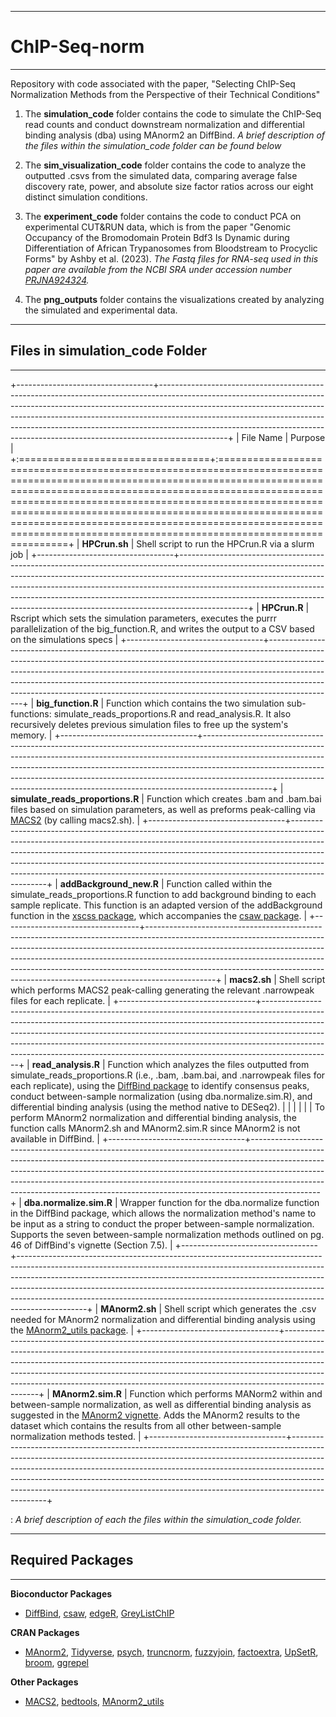 ------------------------------------------------------------------------

# ChIP-Seq-norm

------------------------------------------------------------------------

Repository with code associated with the paper, "Selecting ChIP-Seq Normalization Methods from the Perspective of their Technical Conditions"

1.  The **simulation_code** folder contains the code to simulate the ChIP-Seq read counts and conduct downstream normalization and differential binding analysis (dba) using MAnorm2 an DiffBind. *A brief description of the files within the simulation_code folder can be found below*

2.  The **sim_visualization_code** folder contains the code to analyze the outputted .csvs from the simulated data, comparing average false discovery rate, power, and absolute size factor ratios across our eight distinct simulation conditions.

3.  The **experiment_code** folder contains the code to conduct PCA on experimental CUT&RUN data, which is from the paper "Genomic Occupancy of the Bromodomain Protein Bdf3 Is Dynamic during Differentiation of African Trypanosomes from Bloodstream to Procyclic Forms" by Ashby et al. (2023). *The Fastq files for RNA-seq used in this paper are available from the NCBI SRA under accession number [PRJNA924324](https://www.ncbi.nlm.nih.gov/bioproject/PRJNA924324).*

4.  The **png_outputs** folder contains the visualizations created by analyzing the simulated and experimental data.

------------------------------------------------------------------------

## Files in simulation_code Folder

------------------------------------------------------------------------

+----------------------------------+-----------------------------------------------------------------------------------------------------------------------------------------------------------------------------------------------------------------------------------------------------------------------------------------------------------------------------------------------------------------------------------------------------------------------+
| File Name                        | Purpose                                                                                                                                                                                                                                                                                                                                                                                                               |
+:=================================+:======================================================================================================================================================================================================================================================================================================================================================================================================================+
| **HPCrun.sh**                    | Shell script to run the HPCrun.R via a slurm job                                                                                                                                                                                                                                                                                                                                                                      |
+----------------------------------+-----------------------------------------------------------------------------------------------------------------------------------------------------------------------------------------------------------------------------------------------------------------------------------------------------------------------------------------------------------------------------------------------------------------------+
| **HPCrun.R**                     | Rscript which sets the simulation parameters, executes the purrr parallelization of the big_function.R, and writes the output to a CSV based on the simulations specs                                                                                                                                                                                                                                                 |
+----------------------------------+-----------------------------------------------------------------------------------------------------------------------------------------------------------------------------------------------------------------------------------------------------------------------------------------------------------------------------------------------------------------------------------------------------------------------+
| **big_function.R**               | Function which contains the two simulation sub-functions: simulate_reads_proportions.R and read_analysis.R. It also recursively deletes previous simulation files to free up the system's memory.                                                                                                                                                                                                                     |
+----------------------------------+-----------------------------------------------------------------------------------------------------------------------------------------------------------------------------------------------------------------------------------------------------------------------------------------------------------------------------------------------------------------------------------------------------------------------+
| **simulate_reads_proportions.R** | Function which creates .bam and .bam.bai files based on simulation parameters, as well as preforms peak-calling via [MACS2](https://pypi.org/project/MACS2/) (by calling macs2.sh).                                                                                                                                                                                                                                   |
+----------------------------------+-----------------------------------------------------------------------------------------------------------------------------------------------------------------------------------------------------------------------------------------------------------------------------------------------------------------------------------------------------------------------------------------------------------------------+
| **addBackground_new.R**          | Function called within the simulate_reads_proportions.R function to add background binding to each sample replicate. This function is an adapted version of the addBackground function in the [xscss package](https://bioinf.wehi.edu.au/csaw/), which accompanies the [csaw package](https://www.bioconductor.org/packages/release/bioc/html/csaw.html).                                                             |
+----------------------------------+-----------------------------------------------------------------------------------------------------------------------------------------------------------------------------------------------------------------------------------------------------------------------------------------------------------------------------------------------------------------------------------------------------------------------+
| **macs2.sh**                     | Shell script which performs MACS2 peak-calling generating the relevant .narrowpeak files for each replicate.                                                                                                                                                                                                                                                                                                          |
+----------------------------------+-----------------------------------------------------------------------------------------------------------------------------------------------------------------------------------------------------------------------------------------------------------------------------------------------------------------------------------------------------------------------------------------------------------------------+
| **read_analysis.R**              | Function which analyzes the files outputted from simulate_reads_proportions.R (i.e., .bam, .bam.bai, and .narrowpeak files for each replicate), using the [DiffBind package](https://bioconductor.org/packages/release/bioc/html/DiffBind.html) to identify consensus peaks, conduct between-sample normalization (using dba.normalize.sim.R), and differential binding analysis (using the method native to DESeq2). |
|                                  |                                                                                                                                                                                                                                                                                                                                                                                                                       |
|                                  | To perform MAnorm2 normalization and differential binding analysis, the function calls MAnorm2.sh and MAnorm2.sim.R since MAnorm2 is not available in DiffBind.                                                                                                                                                                                                                                                       |
+----------------------------------+-----------------------------------------------------------------------------------------------------------------------------------------------------------------------------------------------------------------------------------------------------------------------------------------------------------------------------------------------------------------------------------------------------------------------+
| **dba.normalize.sim.R**          | Wrapper function for the dba.normalize function in the DiffBind package, which allows the normalization method's name to be input as a string to conduct the proper between-sample normalization. Supports the seven between-sample normalization methods outlined on pg. 46 of DiffBind's vignette (Section 7.5).                                                                                                    |
+----------------------------------+-----------------------------------------------------------------------------------------------------------------------------------------------------------------------------------------------------------------------------------------------------------------------------------------------------------------------------------------------------------------------------------------------------------------------+
| **MAnorm2.sh**                   | Shell script which generates the .csv needed for MAnorm2 normalization and differential binding analysis using the [MAnorm2_utils package](https://github.com/tushiqi/MAnorm2_utils).                                                                                                                                                                                                                                 |
+----------------------------------+-----------------------------------------------------------------------------------------------------------------------------------------------------------------------------------------------------------------------------------------------------------------------------------------------------------------------------------------------------------------------------------------------------------------------+
| **MAnorm2.sim.R**                | Function which performs MANorm2 within and between-sample normalization, as well as differential binding analysis as suggested in the [MAnorm2 vignette](https://cran.r-project.org/web/packages/MAnorm2/vignettes/MAnorm2_vignette.html). Adds the MAnorm2 results to the dataset which contains the results from all other between-sample normalization methods tested.                                             |
+----------------------------------+-----------------------------------------------------------------------------------------------------------------------------------------------------------------------------------------------------------------------------------------------------------------------------------------------------------------------------------------------------------------------------------------------------------------------+

: *A brief description of each the files within the simulation_code folder.*

------------------------------------------------------------------------

## Required Packages

------------------------------------------------------------------------

**Bioconductor Packages**

-   [DiffBind](https://www.bioconductor.org/packages/release/bioc/html/DiffBind.html), [csaw](https://www.bioconductor.org/packages/release/bioc/html/csaw.html), [edgeR](https://bioconductor.org/packages/release/bioc/html/edgeR.html), [GreyListChIP](https://www.bioconductor.org/packages/release/bioc/html/GreyListChIP.html)

**CRAN Packages**

-   [MAnorm2](https://cran.r-project.org/web/packages/MAnorm2/index.html), [Tidyverse](https://cran.r-project.org/web/packages/tidyverse/index.html), [psych](https://cran.r-project.org/web/packages/psych/index.html), [truncnorm](https://cran.r-project.org/web/packages/truncnorm/index.html), [fuzzyjoin](https://cran.r-project.org/web/packages/fuzzyjoin/index.html), [factoextra](https://cran.r-project.org/web/packages/factoextra/index.html), [UpSetR](https://cran.r-project.org/web/packages/UpSetR/index.html), [broom](https://cran.r-project.org/web/packages/broom/index.html), [ggrepel](https://cran.r-project.org/web/packages/ggrepel/index.html)

**Other Packages**

-   [MACS2](https://pypi.org/project/MACS2/), [bedtools](https://bedtools.readthedocs.io/en/latest/content/installation.html), [MAnorm2_utils](https://pypi.org/project/MAnorm2-utils/)

